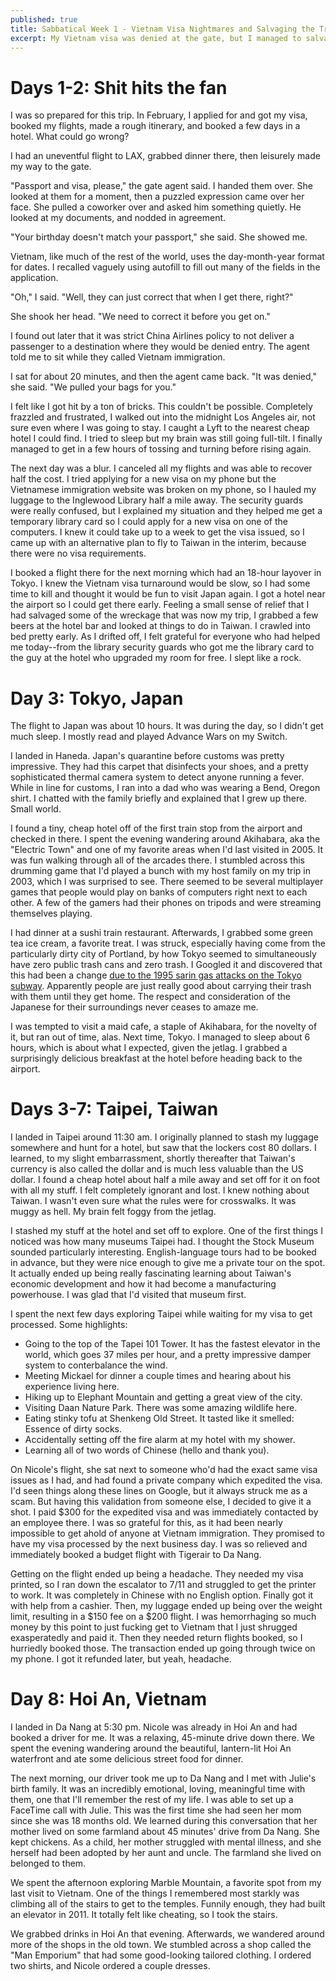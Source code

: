 ```yaml
---
published: true
title: Sabbatical Week 1 - Vietnam Visa Nightmares and Salvaging the Trip
excerpt: My Vietnam visa was denied at the gate, but I managed to salvage the trip and spend a few days in Japan and Taiwan while waiting for a new one to get processed.
---
```


# Days 1-2: Shit hits the fan

I was so prepared for this trip. In February, I applied for and got my visa, booked my flights,
made a rough itinerary, and booked a few days in a hotel. What could go wrong?

I had an uneventful flight to LAX, grabbed dinner there, then leisurely made my way to the gate.

"Passport and visa, please," the gate agent said. I handed them over. 
She looked at them for a moment, then a puzzled expression came over her face.
She pulled a coworker over and asked him something quietly. He looked at my documents, and nodded in agreement.

"Your birthday doesn't match your passport," she said. She showed me.

Vietnam, like much of the rest of the world, uses the day-month-year format for dates. 
I recalled vaguely using autofill to fill out many of the fields in the application.

"Oh," I said. "Well, they can just correct that when I get there, right?"

She shook her head. "We need to correct it before you get on."

I found out later that it was strict China Airlines policy to not deliver a passenger to 
a destination where they would be denied entry. The agent told me to sit while they called Vietnam immigration.

I sat for about 20 minutes, and then the agent came back. "It was denied," she said. "We pulled your bags for you."

I felt like I got hit by a ton of bricks. This couldn't be possible. Completely frazzled and frustrated, I walked out into the midnight 
Los Angeles air, not sure even where I was going to stay. I caught a Lyft to the nearest cheap hotel I could find. 
I tried to sleep but my brain was still going full-tilt. I finally managed to get in a few hours of tossing and turning before rising again.

The next day was a blur. I canceled all my flights and was able to recover half the cost. I tried applying for a new visa on my 
phone but the Vietnamese immigration website was broken on my phone, so I hauled my luggage to the Inglewood Library half a mile away.
The security guards were really confused, but I explained my situation and they helped me get a temporary library card so 
I could apply for a new visa on one of the computers. I knew it could take up to a week to get the visa issued, so I came up 
with an alternative plan to fly to Taiwan in the interim, because there were no visa requirements. 

I booked a flight there for the
next morning which had an 18-hour layover in Tokyo. I knew the Vietnam visa turnaround would be slow, so 
I had some time to kill and thought it would be fun to visit Japan again. I got a hotel near the airport so I could get there early. Feeling a small sense of relief that I had salvaged 
some of the wreckage that was now my trip, I grabbed a few beers at the hotel bar and looked at things to do in Taiwan. I crawled into bed
pretty early. As I drifted off, I felt grateful for everyone who had 
helped me today--from the library security guards who got me the library card to the guy at the hotel who upgraded my room for free.
I slept like a rock.

# Day 3: Tokyo, Japan

The flight to Japan was about 10 hours. It was during the day, so I didn't get much sleep. I mostly
read and played Advance Wars on my Switch.

I landed in Haneda. Japan's quarantine before customs was pretty impressive. They had this carpet that disinfects your shoes, and a pretty
sophisticated thermal camera system to detect anyone running a fever. While in line for customs,
I ran into a dad who was wearing a Bend, Oregon shirt. I chatted with the family briefly and explained that I grew up there.
Small world.

I found a tiny, cheap hotel off of the first train stop from the airport and checked in there. I spent the evening 
wandering around Akihabara, aka the "Electric Town" and one of my favorite areas when I'd last visited in 2005. It was fun walking 
through all of the arcades there. I stumbled across this drumming game that I'd played a bunch with my host family on my trip in 2003,
which I was surprised to see. There seemed to be several multiplayer games that people would play on banks of computers right next to each other. 
A few of the gamers had their phones on tripods and were streaming themselves playing.

I had dinner at a sushi train restaurant. Afterwards, I grabbed some green tea ice cream, a favorite treat. I was struck, 
especially having come from the particularly dirty city of Portland, by how 
Tokyo seemed to simultaneously have zero public trash cans and zero trash. I Googled it and discovered 
that this had been a change [due to the 1995 sarin gas attacks on the Tokyo subway](https://www.bloomberg.com/news/articles/2019-05-23/where-are-all-the-trash-cans-in-japanese-cities). Apparently people are 
just really good about carrying their trash with them until they get home. The respect and consideration of the Japanese
for their surroundings never ceases to amaze me.

I was tempted to visit a maid cafe, a staple of Akihabara, for the novelty of it, but ran out of time, alas. Next time, Tokyo. I managed to sleep about 
6 hours, which is about what I expected, given the jetlag. I grabbed a surprisingly delicious breakfast
at the hotel before heading back to the airport.

# Days 3-7: Taipei, Taiwan

I landed in Taipei around 11:30 am. I originally planned to stash my luggage somewhere and hunt for a hotel, but saw that
the lockers cost 80 dollars. I learned, to my slight embarrassment, shortly thereafter that Taiwan's currency is also called the dollar
and is much less valuable than the US dollar. I found a cheap hotel about half a mile away and set off for it on foot with all my stuff.
I felt completely ignorant and lost. I knew nothing about Taiwan. I wasn't even sure what the rules were for crosswalks. It was muggy as hell.
My brain felt foggy from the jetlag. 

I stashed my stuff at the hotel and set off to explore. One of the first things I noticed was how many museums Taipei had.
I thought the Stock Museum sounded particularly interesting. English-language tours had to be booked in advance,
but they were nice enough to give me a private tour on the spot. It actually ended up being really fascinating learning about 
Taiwan's economic development and how it had become a manufacturing powerhouse. I was glad that I'd visited that museum first.

I spent the next few days exploring Taipei while waiting for my visa to get processed. Some highlights:
* Going to the top of the Tapei 101 Tower. It has the fastest elevator in the world, which goes 37 miles per hour, and a pretty impressive damper system to conterbalance the wind.
* Meeting Mickael for dinner a couple times and hearing about his experience living here.
* Hiking up to Elephant Mountain and getting a great view of the city.
* Visiting Daan Nature Park. There was some amazing wildlife here.
* Eating stinky tofu at Shenkeng Old Street. It tasted like it smelled: Essence of dirty socks.
* Accidentally setting off the fire alarm at my hotel with my shower.
* Learning all of two words of Chinese (hello and thank you).

On Nicole's flight, she sat next to someone who'd had the exact same visa issues as I had, and had found a private company 
which expedited the visa. I'd seen things along these lines on Google, but it always struck me as a scam. But having this validation
from someone else, I decided to give it a shot. I paid $300 for the expedited visa and was immediately contacted by an employee there.
I was so grateful for this, as it had been nearly impossible to get ahold of anyone at Vietnam immigration. They promised to have 
my visa processed by the next business day. I was so relieved and immediately booked a budget flight with Tigerair to Da Nang.

Getting on the flight ended up being a headache. They needed my visa printed, so I ran down the escalator to 7/11 
and struggled to get the printer to work. It was completely in Chinese with no English option. Finally got it with help from a cashier. Then, my luggage ended up being over the weight limit,
resulting in a $150 fee on a $200 flight. I was hemorrhaging so much money by this point to just fucking get to Vietnam that I just
shrugged exasperatedly and paid it. Then they needed return flights booked, so I hurriedly booked those. The transaction ended up 
going through twice on my phone. I got it refunded later, but yeah, headache.

# Day 8: Hoi An, Vietnam

I landed in Da Nang at 5:30 pm. Nicole was already in Hoi An and had booked a driver for me. It was a relaxing, 45-minute drive down there.
We spent the evening wandering around the beautiful, lantern-lit Hoi An waterfront and ate some delicious street food for dinner.

The next morning, our driver took me up to Da Nang and I met with Julie's birth family. It was 
an incredibly emotional, loving, meaningful time with them, one that I'll remember the rest of my life.
I was able to set up a FaceTime call with Julie. This was the first time she had seen her mom since she was 18 months old.
We learned during this conversation that her mother lived on some farmland about 45 minutes' drive from Da Nang. She kept chickens.
As a child, her mother struggled with mental illness, and she herself had been adopted by her aunt and uncle. The farmland she
lived on belonged to them.

We spent the afternoon exploring Marble Mountain, a favorite spot from my last visit to Vietnam.
One of the things I remembered most starkly was climbing all of the stairs to get to the temples. Funnily enough, they
had built an elevator in 2011. It totally felt like cheating, so I took the stairs.

We grabbed drinks in Hoi An that evening. Afterwards, we wandered around more of the shops in the old town. We stumbled 
across a shop called the "Man Emporium" that had some good-looking tailored clothing. I ordered two shirts, and Nicole ordered a couple dresses.